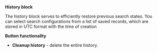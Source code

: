 **History block**

The history block serves to efficiently restore previous search states.
You can select search configurations from a list of saved records, which
are stored in UTC format with the time of creation

**Button functionality**

 - **Cleanup history** - delete the entire history.